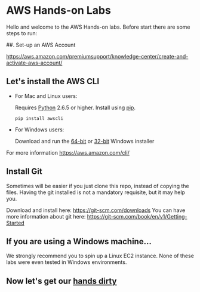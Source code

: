 # AWS Hands-on Labs

Hello and welcome to the AWS Hands-on labs. Before start there are some steps to run:

##. Set-up an AWS Account

https://aws.amazon.com/premiumsupport/knowledge-center/create-and-activate-aws-account/

## Let's install the AWS CLI 

* For Mac and Linux users:

    Requires [Python](http://www.python.org/download/) 2.6.5 or higher. Install using 
    [pip](http://www.pip-installer.org/en/latest/).
    
    ```
    pip install awscli
    ```

* For Windows users:
    
    Download and run the [64-bit](https://s3.amazonaws.com/aws-cli/AWSCLI64.msi) or 
    [32-bit](https://s3.amazonaws.com/aws-cli/AWSCLI32.msi) Windows installer

For more information https://aws.amazon.com/cli/

## Install Git

Sometimes will be easier if you just clone this repo, instead of copying the files. 
Having the git installed is not a mandatory requisite, but it may help you.

Download and install here: https://git-scm.com/downloads You can have more information 
about git here: https://git-scm.com/book/en/v1/Getting-Started
  
## If you are using a Windows machine...

We strongly recommend you to spin up a Linux EC2 instance. None of these labs were even
tested in Windows environments.

## Now let's get our [hands dirty](./labs)
